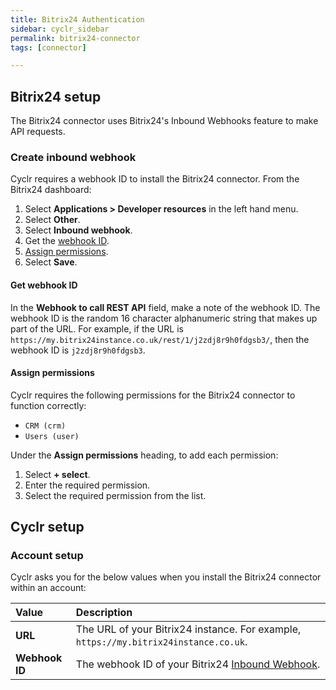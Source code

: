 ```yaml
---
title: Bitrix24 Authentication
sidebar: cyclr_sidebar
permalink: bitrix24-connector
tags: [connector]

---
```


## Bitrix24 setup

The Bitrix24 connector uses Bitrix24's Inbound Webhooks feature to make API requests.

<a name="create-inbound-webhook"></a>

### Create inbound webhook

Cyclr requires a webhook ID to install the Bitrix24 connector. From the Bitrix24 dashboard:

1. Select **Applications > Developer resources** in the left hand menu.
2. Select **Other**.
3. Select **Inbound webhook**.
4. Get the [webhook ID](#get-webhook-id).
5. [Assign permissions](#assign-permissions).
6. Select **Save**.

<a name="get-webhook-id"></a>

#### Get webhook ID

In the **Webhook to call REST API** field, make a note of the webhook ID. The webhook ID is the random 16 character alphanumeric string that makes up part of the URL. For example, if the URL is `https://my.bitrix24instance.co.uk/rest/1/j2zdj8r9h0fdgsb3/`, then the webhook ID is `j2zdj8r9h0fdgsb3`.

<a name="assign-permissions"></a>

#### Assign permissions

Cyclr requires the following permissions for the Bitrix24 connector to function correctly:

- `CRM (crm)`
- `Users (user)` 

Under the **Assign permissions** heading, to add each permission:

1. Select **+ select**.
2. Enter the required permission.
3. Select the required permission from the list.

## Cyclr setup

### Account setup

Cyclr asks you for the below values when you install the Bitrix24 connector within an account:

| Value          | Description                                                  |
| :------------- | :----------------------------------------------------------- |
| **URL**        | The URL of your Bitrix24 instance. For example, `https://my.bitrix24instance.co.uk`. |
| **Webhook ID** | The webhook ID of your Bitrix24 [Inbound Webhook](#create-inbound-webhook). |
